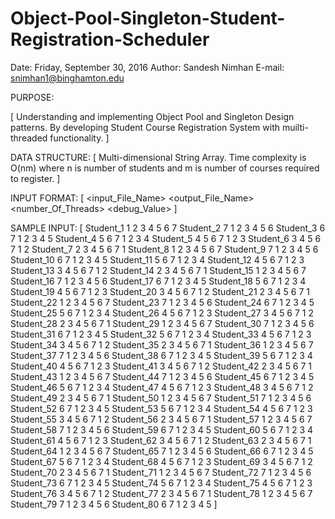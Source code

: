 ﻿# Object-Pool-Singleton-Student-Registration-Scheduler
 
Date: Friday, September 30, 2016 
Author: Sandesh Nimhan 
E-mail: snimhan1@binghamton.edu

PURPOSE:

[ Understanding and implementing Object Pool and Singleton Design patterns. By developing Student Course Registration System with muilti-threaded functionality. ]

DATA STRUCTURE: [ Multi-dimensional String Array. Time complexity is O(nm) where n is number of students and m is number of courses required to register. ]

INPUT FORMAT: [ <input_File_Name> <output_File_Name> <number_Of_Threads> <debug_Value> ]

SAMPLE INPUT: [
Student_1 1 2 3 4 5 6 7
Student_2 7 1 2 3 4 5 6
Student_3 6 7 1 2 3 4 5
Student_4 5 6 7 1 2 3 4
Student_5 4 5 6 7 1 2 3
Student_6 3 4 5 6 7 1 2
Student_7 2 3 4 5 6 7 1
Student_8 1 2 3 4 5 6 7
Student_9 7 1 2 3 4 5 6
Student_10 6 7 1 2 3 4 5
Student_11 5 6 7 1 2 3 4
Student_12 4 5 6 7 1 2 3
Student_13 3 4 5 6 7 1 2
Student_14 2 3 4 5 6 7 1
Student_15 1 2 3 4 5 6 7
Student_16 7 1 2 3 4 5 6
Student_17 6 7 1 2 3 4 5
Student_18 5 6 7 1 2 3 4
Student_19 4 5 6 7 1 2 3
Student_20 3 4 5 6 7 1 2
Student_21 2 3 4 5 6 7 1
Student_22 1 2 3 4 5 6 7
Student_23 7 1 2 3 4 5 6
Student_24 6 7 1 2 3 4 5
Student_25 5 6 7 1 2 3 4
Student_26 4 5 6 7 1 2 3
Student_27 3 4 5 6 7 1 2
Student_28 2 3 4 5 6 7 1
Student_29 1 2 3 4 5 6 7
Student_30 7 1 2 3 4 5 6
Student_31 6 7 1 2 3 4 5
Student_32 5 6 7 1 2 3 4
Student_33 4 5 6 7 1 2 3
Student_34 3 4 5 6 7 1 2
Student_35 2 3 4 5 6 7 1
Student_36 1 2 3 4 5 6 7
Student_37 7 1 2 3 4 5 6
Student_38 6 7 1 2 3 4 5
Student_39 5 6 7 1 2 3 4
Student_40 4 5 6 7 1 2 3
Student_41 3 4 5 6 7 1 2
Student_42 2 3 4 5 6 7 1
Student_43 1 2 3 4 5 6 7
Student_44 7 1 2 3 4 5 6
Student_45 6 7 1 2 3 4 5
Student_46 5 6 7 1 2 3 4
Student_47 4 5 6 7 1 2 3
Student_48 3 4 5 6 7 1 2
Student_49 2 3 4 5 6 7 1
Student_50 1 2 3 4 5 6 7
Student_51 7 1 2 3 4 5 6
Student_52 6 7 1 2 3 4 5
Student_53 5 6 7 1 2 3 4
Student_54 4 5 6 7 1 2 3
Student_55 3 4 5 6 7 1 2
Student_56 2 3 4 5 6 7 1
Student_57 1 2 3 4 5 6 7
Student_58 7 1 2 3 4 5 6
Student_59 6 7 1 2 3 4 5
Student_60 5 6 7 1 2 3 4
Student_61 4 5 6 7 1 2 3
Student_62 3 4 5 6 7 1 2
Student_63 2 3 4 5 6 7 1
Student_64 1 2 3 4 5 6 7
Student_65 7 1 2 3 4 5 6
Student_66 6 7 1 2 3 4 5
Student_67 5 6 7 1 2 3 4
Student_68 4 5 6 7 1 2 3
Student_69 3 4 5 6 7 1 2
Student_70 2 3 4 5 6 7 1
Student_71 1 2 3 4 5 6 7
Student_72 7 1 2 3 4 5 6
Student_73 6 7 1 2 3 4 5
Student_74 5 6 7 1 2 3 4
Student_75 4 5 6 7 1 2 3
Student_76 3 4 5 6 7 1 2
Student_77 2 3 4 5 6 7 1
Student_78 1 2 3 4 5 6 7
Student_79 7 1 2 3 4 5 6
Student_80 6 7 1 2 3 4 5
]
